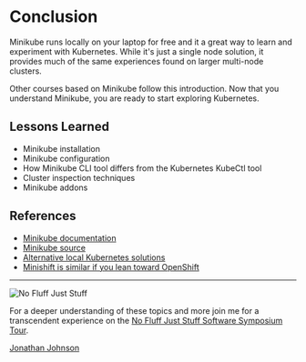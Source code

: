 # Conclusion #

Minikube runs locally on your laptop for free and it a great way to learn and experiment with Kubernetes. While it's just a single node solution, it provides much of the same experiences found on larger multi-node clusters.

Other courses based on Minikube follow this introduction. Now that you understand Minikube, you are ready to start exploring Kubernetes.

## Lessons Learned ##

- Minikube installation
- Minikube configuration
- How Minikube CLI tool differs from the Kubernetes KubeCtl tool
- Cluster inspection techniques
- Minikube addons

## References ##

- [Minikube documentation](https://kubernetes.io/docs/setup/minikube/)
- [Minikube source](https://github.com/kubernetes/minikube)
- [Alternative local Kubernetes solutions](https://kubernetes.io/docs/setup/pick-right-solution/#local-machine-solutions)
- [Minishift is similar if you lean toward OpenShift](https://github.com/minishift/minishift)

--------
![No Fluff Just Stuff](/javajon/courses/kubernetes-fundamentals/minikube/assets/nfjs.png "No Fluff Just Stuff")

For a deeper understanding of these topics and more join me for a transcendent experience on the [No Fluff Just Stuff Software Symposium Tour](https://nofluffjuststuff.com/home/main).

[Jonathan Johnson](https://www.linkedin.com/in/javajon/)